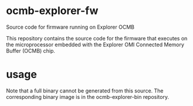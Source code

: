 # ocmb-explorer-fw
Source code for firmware running on Explorer OCMB

This repository contains the source code for the firmware that executes on the microprocessor embedded with the Explorer OMI Connected Memory Buffer (OCMB) chip.

# usage
Note that a full binary cannot be generated from this source.  The corresponding binary image is in the ocmb-explorer-bin repository.
